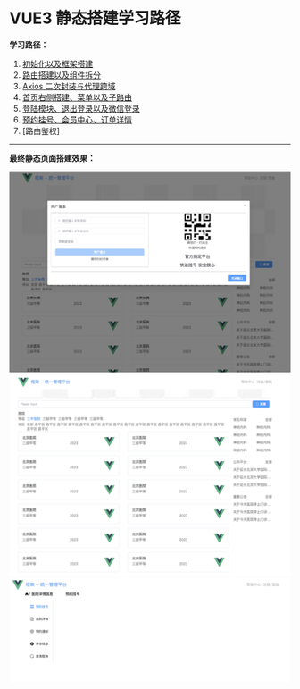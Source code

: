 # VUE3 静态搭建学习路径

**学习路径：**

1. [初始化以及框架搭建](https://github.com/Tjyy-1223/Vue-TS-Guide/blob/main/1%20%E5%88%9D%E5%A7%8B%E5%8C%96%E4%BB%A5%E5%8F%8A%E6%A1%86%E6%9E%B6%E6%90%AD%E5%BB%BA.md)
2. [路由搭建以及组件拆分](https://github.com/Tjyy-1223/Vue-TS-Guide/blob/main/2%20%E8%B7%AF%E7%94%B1%E6%90%AD%E5%BB%BA%E4%BB%A5%E5%8F%8A%E7%BB%84%E4%BB%B6%E6%8B%86%E5%88%86.md)
3. [Axios 二次封装与代理跨域](https://github.com/Tjyy-1223/Vue-TS-Guide/blob/main/3%20Axios%20%E4%BA%8C%E6%AC%A1%E5%B0%81%E8%A3%85%E4%B8%8E%E4%BB%A3%E7%90%86%E8%B7%A8%E5%9F%9F.md)
4. [首页右侧搭建、菜单以及子路由](https://github.com/Tjyy-1223/Vue-TS-Guide/blob/main/4%20%E9%A6%96%E9%A1%B5%E5%8F%B3%E4%BE%A7%E6%90%AD%E5%BB%BA%E3%80%81%E8%8F%9C%E5%8D%95%E4%B8%8E%E5%AD%90%E8%B7%AF%E7%94%B1%E3%80%81Pania%20%E5%BA%94%E7%94%A8.md)
5. [登陆模块、退出登录以及微信登录](https://github.com/Tjyy-1223/Vue-TS-Guide/blob/main/5%20%E7%99%BB%E9%99%86%E6%A8%A1%E5%9D%97%E3%80%81%E9%80%80%E5%87%BA%E7%99%BB%E5%BD%95%E4%BB%A5%E5%8F%8A%E5%BE%AE%E4%BF%A1%E7%99%BB%E5%BD%95.md)
6. [预约挂号、会员中心、订单详情](https://github.com/Tjyy-1223/Vue-TS-Guide/blob/main/6%20%E9%A2%84%E7%BA%A6%E6%8C%82%E5%8F%B7%E3%80%81%E4%BC%9A%E5%91%98%E4%B8%AD%E5%BF%83%E3%80%81%E8%AE%A2%E5%8D%95%E8%AF%A6%E6%83%85.md)
7. [路由鉴权]

------

**最终静态页面搭建效果：**

<img src="./assets/image-20250131150131628.png" alt="image-20250131150131628" style="zoom: 67%;" />

<img src="./assets/image-20250131150153953.png" alt="image-20250131150153953" style="zoom:67%;" />

<img src="./assets/image-20250131150222078.png" alt="image-20250131150222078" style="zoom:67%;" />